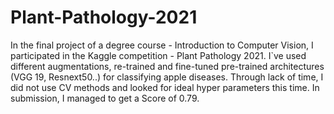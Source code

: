# Plant-Pathology-2021
In the final project of a degree course - Introduction to Computer Vision, I participated in the Kaggle competition - Plant Pathology 2021.
I`ve used different augmentations, re-trained and fine-tuned pre-trained architectures (VGG 19, Resnext50..) for classifying apple diseases.
Through lack of time, I did not use CV methods and looked for ideal hyper parameters this time. In submission, I managed to get a Score of 0.79. 
